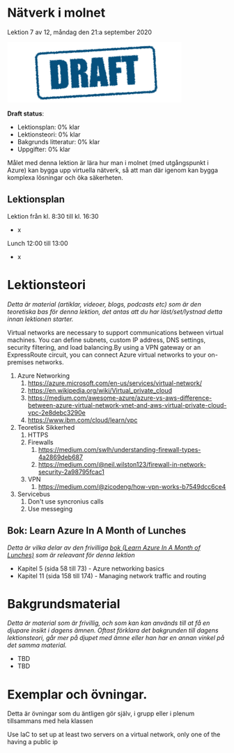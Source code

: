 # Nätverk i molnet

Lektion 7 av 12, måndag den 21:a september 2020

![Draft](/assets/images/draft.png)

**Draft status**:

* Lektionsplan: 0% klar
* Lektionsteori: 0% klar
* Bakgrunds litteratur: 0% klar
* Uppgifter: 0% klar

Målet med denna lektion är lära hur man i molnet (med utgångspunkt i Azure) kan bygga upp virtuella nätverk, så att man där igenom kan bygga komplexa lösningar och öka säkerheten.

## Lektionsplan
Lektion från kl. 8:30 till kl. 16:30

* x

Lunch 12:00 till 13:00

* x

# Lektionsteori
*Detta är material (artiklar, videoer, blogs, podcasts etc) som är den teoretiska bas för denna lektion, det antas att du har läst/set/lystnad detta innan lektionen starter.*

Virtual networks are necessary to support communications between virtual machines. You can define subnets, custom IP address, DNS settings, security filtering, and load balancing.By using a VPN gateway or an ExpressRoute circuit, you can connect Azure virtual networks to your on-premises networks.

1. Azure Networking
   1. https://azure.microsoft.com/en-us/services/virtual-network/
   2. https://en.wikipedia.org/wiki/Virtual_private_cloud
   3. https://medium.com/awesome-azure/azure-vs-aws-difference-between-azure-virtual-network-vnet-and-aws-virtual-private-cloud-vpc-2e8debc3290e
   4. https://www.ibm.com/cloud/learn/vpc
2. Teoretisk Sikkerhed
   1. HTTPS
   2. Firewalls
      1. https://medium.com/swlh/understanding-firewall-types-4a2869deb687
      2. https://medium.com/@neil.wilston123/firewall-in-network-security-2a98795fcac1
   3. VPN
      1. https://medium.com/@zicodeng/how-vpn-works-b7549dcc6ce4
3. Servicebus
   1. Don't use syncronius calls
   2. Use messeging

## 



## Bok: Learn Azure In A Month of Lunches

*Detta är vilka delar av den frivilliga [bok (Learn Azure In A Month of Lunches)](info_learningmaterial.md) som är releavant för denna lektion*

* Kapitel 5 (sida 58 till 73) - Azure networking basics
* Kapitel 11 (sida 158 till 174) - Managing network traffic and routing

# Bakgrundsmaterial

*Detta är material som är frivillig, och som kan kan används till at få en djupare insikt i dagens ämnen. Oftast förklara det bakgrunden till dagens lektionsteori, går mer på djupet med ämne eller han har en annan vinkel på det samma material.*

* TBD
* TBD

# Exemplar och övningar. 

Detta är övningar som du äntligen gör själv, i grupp eller i plenum tillsammans med hela klassen

Use IaC to set up at least two servers on a virtual network, only one of the having a public ip
